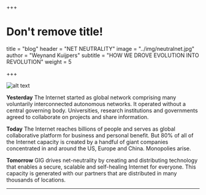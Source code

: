 +++
# Don't remove title!
title = "blog"
header = "NET NEUTRALITY"
image = "../img/neutralnet.jpg"
author = "Weynand Kuijpers"
subtitle = "HOW WE DROVE EVOLUTION INTO REVOLUTION"
weight = 5

+++

![alt text](../../img/partnerworld.png)

**Yesterday**
The Internet started as global network comprising many voluntarily interconnected autonomous networks. It operated without a central governing body. Universities, research institutions and governments agreed to collaborate on projects and share information.

**Today**
The Internet reaches billions of people and serves as global collaborative platform for business and personal benefit. But 80% of all of the Internet capacity is created by a handful of giant companies concentrated in and around the US, Europe and China. Monopolies arise.

**Tomorrow**
GIG drives net-neutrality by creating and distributing technology that enables a secure, scalable and self-healing Internet for everyone. This capacity is generated with our partners that are distributed in many thousands of locations.


***
